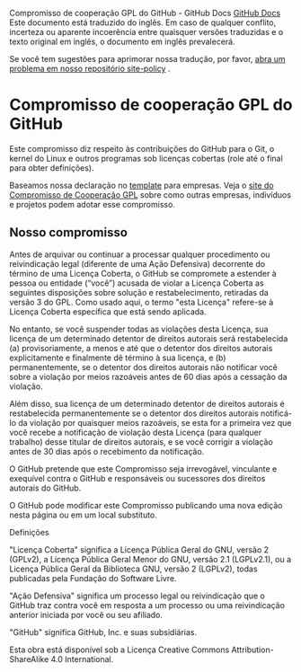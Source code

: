 Compromisso de cooperação GPL do GitHub - GitHub Docs
[GitHub Docs](/pt)
Este documento está traduzido do inglês. Em caso de qualquer conflito, incerteza ou aparente incoerência entre quaisquer versões traduzidas e o texto original em inglês, o documento em inglês prevalecerá.

Se você tem sugestões para aprimorar nossa tradução, por favor,
[abra um problema em nosso repositório site-policy](https://github.com/github/site-policy/issues)
.

# Compromisso de cooperação GPL do GitHub

Este compromisso diz respeito às contribuições do GitHub para o Git, o kernel do Linux e outros programas sob licenças cobertas (role até o final para obter definições).

Baseamos nossa declaração no
[template](https://github.com/gplcc/gplcc/blob/master/Company/GPL%20Cooperation%20Commitment-Company-Template.md)
para empresas. Veja o
[site do Compromisso de Cooperação GPL](https://gplcc.github.io/gplcc/)
sobre como outras empresas, indivíduos e projetos podem adotar esse compromisso.

## Nosso compromisso

Antes de arquivar ou continuar a processar qualquer procedimento ou reivindicação legal (diferente de uma Ação Defensiva) decorrente do término de uma Licença Coberta, o GitHub se compromete a estender à pessoa ou entidade (“você”) acusada de violar a Licença Coberta as seguintes disposições sobre solução e restabelecimento, retiradas da versão 3 do GPL. Como usado aqui, o termo "esta Licença" refere-se à Licença Coberta específica que está sendo aplicada.

No entanto, se você suspender todas as violações desta Licença, sua licença de um determinado detentor de direitos autorais será restabelecida (a) provisoriamente, a menos e até que o detentor dos direitos autorais explicitamente e finalmente dê término à sua licença, e (b) permanentemente, se o detentor dos direitos autorais não notificar você sobre a violação por meios razoáveis antes de 60 dias após a cessação da violação.

Além disso, sua licença de um determinado detentor de direitos autorais é restabelecida permanentemente se o detentor dos direitos autorais notificá-lo da violação por quaisquer meios razoáveis, se esta for a primeira vez que você recebe a notificação de violação desta Licença (para qualquer trabalho) desse titular de direitos autorais, e se você corrigir a violação antes de 30 dias após o recebimento da notificação.

O GitHub pretende que este Compromisso seja irrevogável, vinculante e exequível contra o GitHub e responsáveis ou sucessores dos direitos autorais do GitHub.

O GitHub pode modificar este Compromisso publicando uma nova edição nesta página ou em um local substituto.

Definições

"Licença Coberta" significa a Licença Pública Geral do GNU, versão 2 (GPLv2), a Licença Pública Geral Menor do GNU, versão 2.1 (LGPLv2.1), ou a Licença Pública Geral da Biblioteca GNU, versão 2 (LGPLv2), todas publicadas pela Fundação do Software Livre.

"Ação Defensiva" significa um processo legal ou reivindicação que o GitHub traz contra você em resposta a um processo ou uma reivindicação anterior iniciada por você ou seu afiliado.

"GitHub" significa GitHub, Inc. e suas subsidiárias.

Esta obra está disponível sob a Licença Creative Commons Attribution-ShareAlike 4.0 International.
